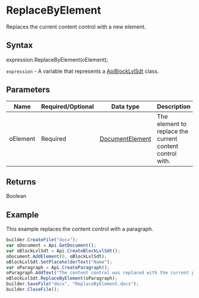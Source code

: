 # ReplaceByElement

Replaces the current content control with a new element.

## Syntax

expression.ReplaceByElement(oElement);

`expression` - A variable that represents a [ApiBlockLvlSdt](../ApiBlockLvlSdt.md) class.

## Parameters

| **Name** | **Required/Optional** | **Data type** | **Description** |
| ------------- | ------------- | ------------- | ------------- |
| oElement | Required | [DocumentElement](../../../Enumerations/DocumentElement.md) | The element to replace the current content control with. |

## Returns

Boolean

## Example

This example replaces the content control with a paragraph.

```javascript
builder.CreateFile("docx");
var oDocument = Api.GetDocument();
var oBlockLvlSdt = Api.CreateBlockLvlSdt();
oDocument.AddElement(0, oBlockLvlSdt);
oBlockLvlSdt.SetPlaceholderText("Name");
var oParagraph = Api.CreateParagraph();
oParagraph.AddText("The content control was replaced with the current paragraph.");
oBlockLvlSdt.ReplaceByElement(oParagraph);
builder.SaveFile("docx", "ReplaceByElement.docx");
builder.CloseFile();
```